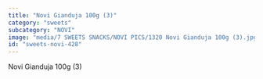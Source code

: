 ```yaml
---
title: "Novi Gianduja 100g (3)"
category: "sweets"
subcategory: "NOVI"
image: "media/7 SWEETS SNACKS/NOVI PICS/1320 Novi Gianduja 100g (3).jpg"
id: "sweets-novi-428"
---
```


Novi Gianduja 100g (3)
